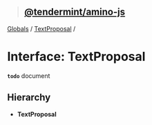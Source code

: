 > ## [@tendermint/amino-js](../README.md)

[Globals](../README.md) / [TextProposal](textproposal.md) /

# Interface: TextProposal

**`todo`** document

## Hierarchy

* **TextProposal**